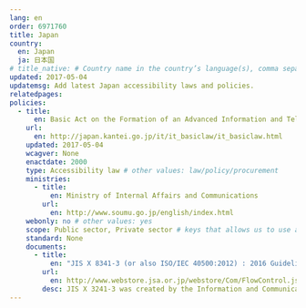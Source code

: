 ```yaml
---
lang: en
order: 6971760
title: Japan
country:
  en: Japan
  ja: 日本国
# title_native: # Country name in the country’s language(s), comma separated. For Switzerland: Schweiz, Suisse, Svizzera, Svizra
updated: 2017-05-04
updatemsg: Add latest Japan accessibility laws and policies.
relatedpages:
policies:
  - title:
      en: Basic Act on the Formation of an Advanced Information and Telecommunications Network Society
    url:
      en: http://japan.kantei.go.jp/it/it_basiclaw/it_basiclaw.html
    updated: 2017-05-04
    wcagver: None
    enactdate: 2000
    type: Accessibility law # other values: law/policy/procurement
    ministries:
      - title:
          en: Ministry of Internal Affairs and Communications
        url:
          en: http://www.soumu.go.jp/english/index.html
    webonly: no # other values: yes
    scope: Public sector, Private sector # keys that allows us to use any combination
    standard: None
    documents:
      - title:
          en: "JIS X 8341-3 (or also ISO/IEC 40500:2012) : 2016 Guidelines for older persons and persons with disabilities - Information and communications equipment, software and services - Part 3: Web content"
        url:
          en: http://www.webstore.jsa.or.jp/webstore/Com/FlowControl.jsp?lang=en&bunsyoId=JIS+X+8341-3%3A2016&dantaiCd=JIS&status=1&pageNo=0
        desc: JIS X 3241-3 was created by the Information and Communication Access Council. Compliance with the standard is voluntary and it is equivalent to ISO/IEC 40500:2012 WCAG 2.0.
---
```

